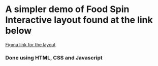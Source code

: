 # A simpler demo of Food Spin Interactive layout found at the link below

[Figma link for the layout](https://www.figma.com/file/4pXrAZ1J7u6FI73jUZKQJl/foodSpin-interaction)

### Done using HTML, CSS and Javascript
